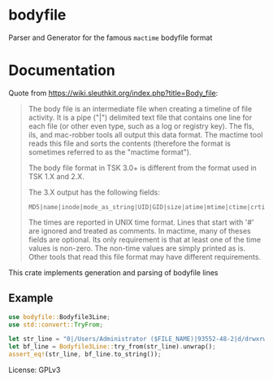 # bodyfile
Parser and Generator for the famous `mactime` bodyfile format

# Documentation

Quote from <https://wiki.sleuthkit.org/index.php?title=Body_file>:

> The body file is an intermediate file when creating a timeline of file
> activity. It is a pipe ("|") delimited text file that contains one line
> for each file (or other even type, such as a log or registry key). The
> fls, ils, and mac-robber tools all output this data format. The mactime
> tool reads this file and sorts the contents (therefore the format is
> sometimes referred to as the "mactime format").
>
> The body file format in TSK 3.0+ is different from the format used in TSK
> 1.X and 2.X.
>
> The 3.X output has the following fields:
>
> ```ignore,no_run
> MD5|name|inode|mode_as_string|UID|GID|size|atime|mtime|ctime|crtime
> ```
>
> The times are reported in UNIX time format. Lines that start with '#' are
> ignored and treated as comments. In mactime, many of theses fields are
> optional. Its only requirement is that at least one of the time values is
> non-zero. The non-time values are simply printed as is. Other tools that
> read this file format may have different requirements.

This crate implements generation and parsing of bodyfile lines

## Example
```rust
use bodyfile::Bodyfile3Line;
use std::convert::TryFrom;

let str_line = "0|/Users/Administrator ($FILE_NAME)|93552-48-2|d/drwxrwxrwx|0|0|92|1577092511|1577092511|1577092511|-1";
let bf_line = Bodyfile3Line::try_from(str_line).unwrap();
assert_eq!(str_line, bf_line.to_string());
```

License: GPLv3
